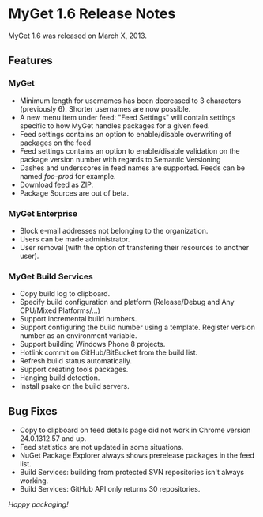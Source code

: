 # MyGet 1.6 Release Notes

MyGet 1.6 was released on March X, 2013.

## Features

### MyGet
* Minimum length for usernames has been decreased to 3 characters (previously 6). Shorter usernames are now possible.
* A new menu item under feed: "Feed Settings" will contain settings specific to how MyGet handles packages for a given feed.
* Feed settings contains an option to enable/disable overwriting of packages on the feed
* Feed settings contains an option to enable/disable validation on the package version number with regards to Semantic Versioning
* Dashes and underscores in feed names are supported. Feeds can be named _foo-prod_ for example.
* Download feed as ZIP.
* Package Sources are out of beta.

### MyGet Enterprise
* Block e-mail addresses not belonging to the organization.
* Users can be made administrator.
* User removal (with the option of transfering their resources to another user).

### MyGet Build Services
* Copy build log to clipboard.
* Specify build configuration and platform (Release/Debug and Any CPU/Mixed Platforms/...)
* Support incremental build numbers.
* Support configuring the build number using a template. Register version number as an environment variable.
* Support building Windows Phone 8 projects.
* Hotlink commit on GitHub/BitBucket from the build list.
* Refresh build status automatically.
* Support creating tools packages.
* Hanging build detection.
* Install psake on the build servers.

## Bug Fixes
* Copy to clipboard on feed details page did not work in Chrome version 24.0.1312.57 and up.
* Feed statistics are not updated in some situations.
* NuGet Package Explorer always shows prerelease packages in the feed list.
* Build Services: building from protected SVN repositories isn't always working.
* Build Services: GitHub API only returns 30 repositories.

_Happy packaging!_
